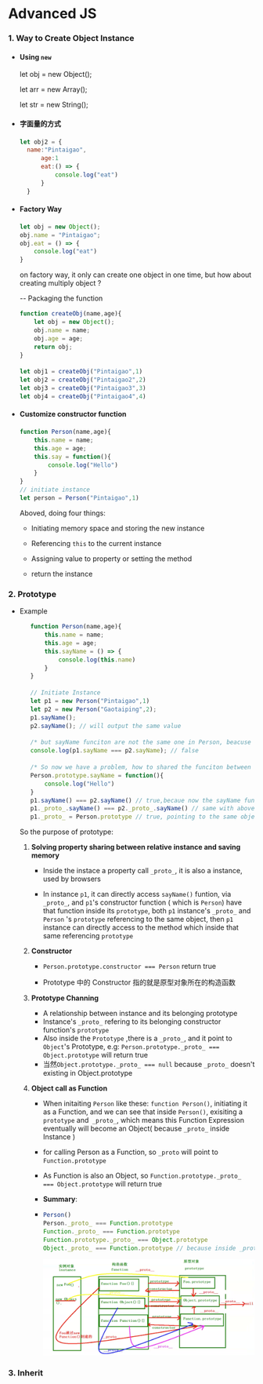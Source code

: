 # Advanced JS

### 1. Way to Create Object Instance

* #### Using `new`

  let obj = new Object();

  let arr = new Array();

  let str = new String();

* #### 字面量的方式

  ```javascript
  let obj2 = {
  	name:"Pintaigao",
    	age:1
    	eat:() => {
    		console.log("eat")
    	}
    }
  ```

* #### Factory Way

  ```javascript
  let obj = new Object();
  obj.name = "Pintaigao";
  obj.eat = () => {
      console.log("eat")
  }
  ```

  on factory way, it only can create one object in one time, but how about creating multiply object ? 

  	-- Packaging the function 

  ```javascript
  function createObj(name,age){
      let obj = new Object();
      obj.name = name;
      obj.age = age;
      return obj;
  }
  
  let obj1 = createObj("Pintaigao",1)
  let obj2 = createObj("Pintaigao2",2)
  let obj3 = createObj("Pintaigao3",3)
  let obj4 = createObj("Pintaigao4",4)
  ```

* #### Customize constructor function

  ```javascript
  function Person(name,age){
      this.name = name;
      this.age = age;
      this.say = function(){
          console.log("Hello")
      }
  }
  // initiate instance
  let person = Person("Pintaigao",1)
  ```

  Aboved, doing four things:

  - Initiating memory space and storing the new instance

  - Referencing `this` to the current instance

  - Assigning value to property or setting the method

  - return the instance

### 2. Prototype

* Example

  ```javascript
     function Person(name,age){
         this.name = name;
         this.age = age;
         this.sayName = () => {
             console.log(this.name)
         }
     }
     
     // Initiate Instance
     let p1 = new Person("Pintaigao",1)
     let p2 = new Person("Gaotaiping",2);
     p1.sayName();
     p2.sayName(); // will output the same value
     
     /* but sayName funciton are not the same one in Person, beacuse each instance has its own sayName(), it is not sharable */
     console.log(p1.sayName === p2.sayName); // false
     
     /* So now we have a problem, how to shared the funciton between the instance which type is same --- Prototype*/
     Person.prototype.sayName = function(){
         console.log("Hello")
     }
     p1.sayName() === p2.sayName() // true,becaue now the sayName function is sharable 
     p1._proto_.sayName() === p2._proto_.sayName() // same with aboved
     p1._proto_ = Person.prototype // true, pointing to the same object
  ```

     So the purpose of prototype:

     1. **Solving property sharing between relative instance and saving memory**
        * Inside the instace a property call `_proto_`, it is also a instance, used by browsers

        * In instance `p1`, it can directly access `sayName()` funtion, via `_proto_`, and `p1`'s  constructor function ( which is `Person`) have that function inside its `prototype`, both `p1` instance's `_proto_` and `Person` 's `prototype` referencing to the same object, then `p1` instance can directly access to the method which inside that same referencing `prototype`

     2. **Constructor**

        * `Person.prototype.constructor === Person` return true

        * Prototype 中的 Constructor 指的就是原型对象所在的构造函数

     3. **Prototype Channing**
        * A relationship between instance and its belonging prototype
        * Instance's `_proto_` refering to its belonging constructor function's `prototype`
        * Also inside the `Prototype` ,there is a `_proto_`, and it point to `Object`'s Prototype, e.g: `Person.prototype._proto_ === Object.prototype` will return true
        * 当然`Object.prototype._proto_ === null` because `_proto_` doesn't existing in Object.prototype 

     4. **Object call as Function**

        * When initaiting `Person` like these: `function Person()`, initiating it as a Function, and we can see that inside `Person()`, exisiting a 	`prototype` and` _proto_`, which means this Function Expression eventually will become an Object( because `_proto_` inside Instance )

        * for calling Person as a Function, so `_proto` will point to `Function.prototype`

        * As Function is also an Object, so `Function.prototype._proto_ === Object.prototype` will return true

        * **Summary**:

        * ```javascript
          Person()
          Person._proto_ === Function.prototype 
          Function._proto_ === Function.prototype 
          Function.prototype._proto_ === Object.prototype
          Object._proto_ === Function.prototype // because inside _proto_ indicate it is a function
          ```

          <img alt= 'relationship_map' src ="https://github.com/hptg1994/OpenCourse_Docuement/blob/master/06-Advanced_JS/resource/relationship.png">


### 3. Inherit



